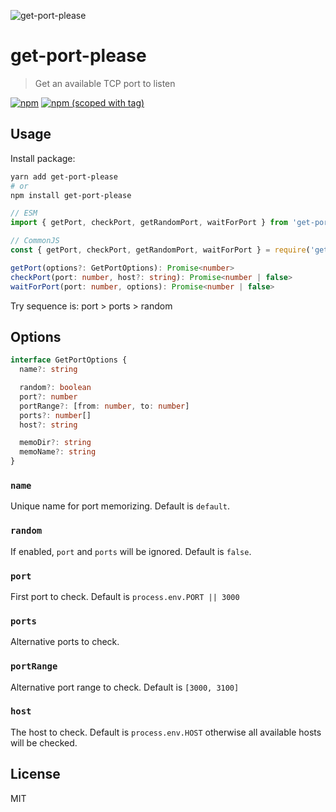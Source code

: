 ![get-port-please](https://user-images.githubusercontent.com/904724/101664848-9bc16380-3a4c-11eb-9e3a-faad60c86b2e.png)

# get-port-please

> Get an available TCP port to listen

[![npm](https://img.shields.io/npm/dt/get-port-please.svg?style=flat-square)](https://npmjs.com/package/get-port-please)
[![npm (scoped with tag)](https://img.shields.io/npm/v/get-port-please/latest.svg?style=flat-square)](https://npmjs.com/package/get-port-please)

## Usage

Install package:

```bash
yarn add get-port-please
# or
npm install get-port-please
```

```js
// ESM
import { getPort, checkPort, getRandomPort, waitForPort } from 'get-port-please'

// CommonJS
const { getPort, checkPort, getRandomPort, waitForPort } = require('get-port-please')
```

```ts
getPort(options?: GetPortOptions): Promise<number>
checkPort(port: number, host?: string): Promise<number | false>
waitForPort(port: number, options): Promise<number | false>
```

Try sequence is: port > ports > random

## Options

```ts
interface GetPortOptions {
  name?: string

  random?: boolean
  port?: number
  portRange?: [from: number, to: number]
  ports?: number[]
  host?: string

  memoDir?: string
  memoName?: string
}
```

### `name`

Unique name for port memorizing. Default is `default`.

### `random`

If enabled, `port` and `ports` will be ignored. Default is `false`.

### `port`

First port to check. Default is `process.env.PORT || 3000`

### `ports`

Alternative ports to check.

### `portRange`

Alternative port range to check. Default is `[3000, 3100]`

### `host`

The host to check. Default is `process.env.HOST` otherwise all available hosts will be checked.

## License

MIT
